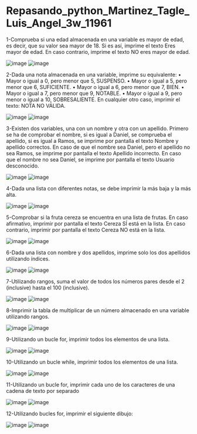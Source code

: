 # Repasando_python_Martinez_Tagle_Luis_Angel_3w_11961


1-Comprueba si una edad almacenada en una variable es mayor de edad, es decir, que su valor sea
mayor de 18. Si es así, imprime el texto Eres mayor de edad. En caso contrario, imprime el
texto NO eres mayor de edad. 

![image](https://github.com/user-attachments/assets/bf0c3862-6616-49e4-a832-0e09e540d998)
![image](https://github.com/user-attachments/assets/8a41d801-47b6-4eb1-9500-bafd7461bbb1)



2-Dada una nota almacenada en una variable, imprime su equivalente:
• Mayor o igual a 0, pero menor que 5, SUSPENSO.
• Mayor o igual a 5, pero menor que 6, SUFICIENTE.
• Mayor o igual a 6, pero menor que 7, BIEN.
• Mayor o igual a 7, pero menor que 9, NOTABLE.
• Mayor o igual a 9, pero menor o igual a 10, SOBRESALIENTE.
En cualquier otro caso, imprimir el texto: NOTA NO VÁLIDA.

![image](https://github.com/user-attachments/assets/7fb50c7d-7cc2-4720-8665-143db5fad38e)
![image](https://github.com/user-attachments/assets/b4a852f0-fe8d-4e92-be68-69e27df5caba)



3-Existen dos variables, una con un nombre y otra con un apellido. Primero se ha de comprobar el
nombre, si es igual a Daniel, se comprueba el apellido, si es igual a Ramos, se imprime por
pantalla el texto Nombre y apellido correctos. En caso de que el nombre sea Daniel,
pero el apellido no sea Ramos, se imprime por pantalla el texto Apellido incorrecto. En
caso que el nombre no sea Daniel, se imprime por pantalla el texto Usuario desconocido.

![image](https://github.com/user-attachments/assets/0d919f4e-4bc6-4c28-b55d-e028edcd311f)
![image](https://github.com/user-attachments/assets/f347194f-6134-4bc5-8e72-179da145feee)




4-Dada una lista con diferentes notas, se debe imprimir la más baja y la más alta. 

![image](https://github.com/user-attachments/assets/8aa56174-cdbd-46f3-9f63-c410836506f9)
![image](https://github.com/user-attachments/assets/b2b64613-6d8a-4d29-99d5-d3ff303fa708)



5-Comprobar si la fruta cereza se encuentra en una lista de frutas. En caso afirmativo, imprimir
por pantalla el texto Cereza SÍ está en la lista. En caso contrario, imprimir por
pantalla el texto Cereza NO está en la lista. 

![image](https://github.com/user-attachments/assets/dde19856-466c-4cc7-8449-51ad2aceb8f0)
![image](https://github.com/user-attachments/assets/b397dbef-15a3-4900-bf01-2bc3a54a2f01)




6-Dada una lista con nombre y dos apellidos, imprime solo los dos apellidos utilizando índices.

![image](https://github.com/user-attachments/assets/3814b2de-6f5c-470c-b74f-6cbe92116539)
![image](https://github.com/user-attachments/assets/345fa47b-53c5-496f-9616-760473e631cd)



7-Utilizando rangos, suma el valor de todos los números pares desde el 2 (inclusive) hasta el 100
(inclusive). 

![image](https://github.com/user-attachments/assets/6f4aa5d1-e491-47f1-9af8-1443fb0b72f0)
![image](https://github.com/user-attachments/assets/0cbbfa92-17bd-48e7-85aa-c9bb5fa9a7b6)




8-Imprimir la tabla de multiplicar de un número almacenado en una variable utilizando rangos. 

![image](https://github.com/user-attachments/assets/59e81b9b-7816-45dc-bde2-aeebe9a00646)
![image](https://github.com/user-attachments/assets/d89a5110-fa7c-4754-8ace-1e71f4a68fef)



9-Utilizando un bucle for, imprimir todos los elementos de una lista.

![image](https://github.com/user-attachments/assets/6926d32e-d8d9-4cb7-b643-9105b184047e)
![image](https://github.com/user-attachments/assets/f99ad45f-4480-433b-80fa-d4598ddbdba0)




10-Utilizando un bucle while, imprimir todos los elementos de una lista. 

![image](https://github.com/user-attachments/assets/f1672443-9a39-497a-a25e-44b97f01579a)
![image](https://github.com/user-attachments/assets/6c702d27-b3f3-4b8a-b88c-79eb85da11f9)



11-Utilizando un bucle for, imprimir cada uno de los caracteres de una cadena de texto por
separado

![image](https://github.com/user-attachments/assets/bedecb8c-f96d-452a-906f-b3e2fd77c85e)
![image](https://github.com/user-attachments/assets/d5cf6acc-6a9b-4418-b0b9-553451f9f56e)



12-Utilizando bucles for, imprimir el siguiente dibujo: 


![image](https://github.com/user-attachments/assets/720d75d6-9ba0-4448-aae9-d824873cb948)
![image](https://github.com/user-attachments/assets/299c9781-6b38-43fa-8eaf-3987f674d653)
























